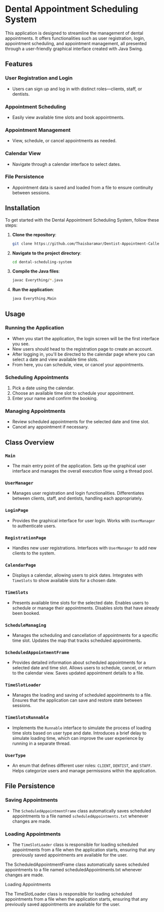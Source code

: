 # Dental Appointment Scheduling System

This application is designed to streamline the management of dental appointments. It offers functionalities such as user registration, login, appointment scheduling, and appointment management, all presented through a user-friendly graphical interface created with Java Swing.

## Features

### User Registration and Login
- Users can sign up and log in with distinct roles—clients, staff, or dentists.

### Appointment Scheduling
- Easily view available time slots and book appointments.

### Appointment Management
- View, schedule, or cancel appointments as needed.

### Calendar View
- Navigate through a calendar interface to select dates.

### File Persistence
- Appointment data is saved and loaded from a file to ensure continuity between sessions.

## Installation

To get started with the Dental Appointment Scheduling System, follow these steps:

1. **Clone the repository**: 
    ```bash
    git clone https://github.com/Thaisbaramar/Dentist-Appointment-Callendar-GUI
    ```

2. **Navigate to the project directory**: 
    ```bash
    cd dental-scheduling-system
    ```

3. **Compile the Java files**: 
    ```bash
    javac Everything/*.java
    ```

4. **Run the application**: 
    ```bash
    java Everything.Main
    ```

## Usage

### Running the Application
- When you start the application, the login screen will be the first interface you see.
- New users should head to the registration page to create an account.
- After logging in, you'll be directed to the calendar page where you can select a date and view available time slots.
- From here, you can schedule, view, or cancel your appointments.

### Scheduling Appointments
1. Pick a date using the calendar.
2. Choose an available time slot to schedule your appointment.
3. Enter your name and confirm the booking.

### Managing Appointments
- Review scheduled appointments for the selected date and time slot.
- Cancel any appointment if necessary.

## Class Overview

### `Main`
- The main entry point of the application. Sets up the graphical user interface and manages the overall execution flow using a thread pool.

### `UserManager`
- Manages user registration and login functionalities. Differentiates between clients, staff, and dentists, handling each appropriately.

### `LoginPage`
- Provides the graphical interface for user login. Works with `UserManager` to authenticate users.

### `RegistrationPage`
- Handles new user registrations. Interfaces with `UserManager` to add new clients to the system.

### `CalendarPage`
- Displays a calendar, allowing users to pick dates. Integrates with `TimeSlots` to show available slots for a chosen date.

### `TimeSlots`
- Presents available time slots for the selected date. Enables users to schedule or manage their appointments. Disables slots that have already been booked.

### `ScheduleManaging`
- Manages the scheduling and cancellation of appointments for a specific time slot. Updates the map that tracks scheduled appointments.

### `ScheduledAppointmentFrame`
- Provides detailed information about scheduled appointments for a selected date and time slot. Allows users to schedule, cancel, or return to the calendar view. Saves updated appointment details to a file.

### `TimeSlotLoader`
- Manages the loading and saving of scheduled appointments to a file. Ensures that the application can save and restore state between sessions.

### `TimeSlotsRunnable`
- Implements the `Runnable` interface to simulate the process of loading time slots based on user type and date. Introduces a brief delay to simulate loading time, which can improve the user experience by running in a separate thread.

### `UserType`
- An enum that defines different user roles: `CLIENT`, `DENTIST`, and `STAFF`. Helps categorize users and manage permissions within the application.

## File Persistence

### Saving Appointments
- The `ScheduledAppointmentFrame` class automatically saves scheduled appointments to a file named `scheduledAppointments.txt` whenever changes are made.

### Loading Appointments
- The `TimeSlotLoader` class is responsible for loading scheduled appointments from a file when the application starts, ensuring that any previously saved appointments are available for the user.

The ScheduledAppointmentFrame class automatically saves scheduled appointments to a file named scheduledAppointments.txt whenever changes are made.

Loading Appointments

The TimeSlotLoader class is responsible for loading scheduled appointments from a file when the application starts, ensuring that any previously saved appointments are available for the user.
